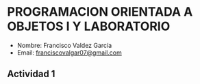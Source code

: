 # PROGRAMACION ORIENTADA A OBJETOS I Y LABORATORIO
- Nombre: Francisco Valdez García
- Email: franciscovalgar07@gmail.com

## Actividad 1